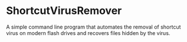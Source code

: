 # ShortcutVirusRemover
A simple command line program that automates the removal of shortcut virus on modern flash drives and recovers files hidden by the virus.
